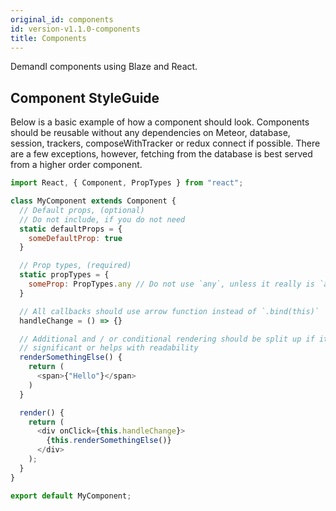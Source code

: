 ```yaml
---
original_id: components
id: version-v1.1.0-components
title: Components
---
```

    
DemandI components using Blaze and React.

## Component StyleGuide

Below is a basic example of how a component should look. Components should be reusable without any dependencies on Meteor, database, session, trackers, composeWithTracker or redux connect if possible. There are a few exceptions, however, fetching from the database is best served from a higher order component.

```js
import React, { Component, PropTypes } from "react";

class MyComponent extends Component {
  // Default props, (optional)
  // Do not include, if you do not need
  static defaultProps = {
    someDefaultProp: true
  }

  // Prop types, (required)
  static propTypes = {
    someProp: PropTypes.any // Do not use `any`, unless it really is `any` type
  }

  // All callbacks should use arrow function instead of `.bind(this)`
  handleChange = () => {}

  // Additional and / or conditional rendering should be split up if it is
  // significant or helps with readability
  renderSomethingElse() {
    return (
      <span>{"Hello"}</span>
    )
  }

  render() {
    return (
      <div onClick={this.handleChange}>
        {this.renderSomethingElse()}
      </div>
    );
  }
}

export default MyComponent;

```
